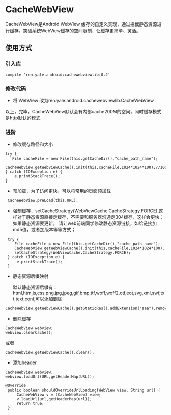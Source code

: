 # CacheWebView
  CacheWebView是Android WebView 缓存的自定义实现，通过拦截静态资源进行缓存。突破系统WebView缓存的空间限制，让缓存更简单、灵活。

## 使用方式

### 引入库

```
compile 'ren.yale.android:cachewebviewlib:0.2'
```

### 修改代码

 - 将 WebView 改为ren.yale.android.cachewebviewlib.CacheWebView

 以上，完毕，CacheWebView默认会有内部cache200M的空间，同时缓存模式是http默认的模式

### 进阶

 - 修改缓存路径和大小
 ```
 try {
    File cacheFile = new File(this.getCacheDir(),"cache_path_name");
    CacheWebView.getWebViewCache().init(this,cacheFile,1024*1024*100);//100M
 } catch (IOException e) {
     e.printStackTrace();
 }

 ```

- 预加载，为了访问更快，可以将常用的页面预加载

```
 CacheWebView.preLoad(this,URL);

```

- 强制缓存，setCacheStrategy(WebViewCache.CacheStrategy.FORCE),这样对于静态资源直接走缓存，不需要和服务器沟通走304缓存，这样会更快；如果静态资源要更新，
请让web前端同学修改静态资源链接，如给链接加md5值，或者加版本等等方式；

```
 try {
    File cacheFile = new File(this.getCacheDir(),"cache_path_name");
    CacheWebView.getWebViewCache().init(this,cacheFile,1024*1024*100).
    setCacheStrategy(WebViewCache.CacheStrategy.FORCE);
 } catch (IOException e) {
     e.printStackTrace();
 }

```

- 静态资源后缀映射

  默认静态资源后缀有：html,htm,js,css,png,jpg,jpeg,gif,bmp,ttf,woff,woff2,otf,eot,svg,xml,swf,txt,text,conf,可以添加删除

```
CacheWebView.getWebViewCache().getStaticRes().addExtension("aaa").removeExtension("bbb");
```

- 删除缓存

```
CacheWebView webview;
webview.clearCache();

```

或者

```
CacheWebView.getWebViewCache().clean();
```

- 添加header

```
CacheWebView webview;
webview.loadUrl(URL,getHeaderMap(URL));
```

```
@Override
 public boolean shouldOverrideUrlLoading(WebView view, String url) {
     CacheWebView v = (CacheWebView) view;
     v.loadUrl(url,getHeaderMap(url));
     return true;
 }
```



